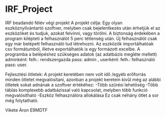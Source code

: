 # IRF_Project
IRF beadandó félév végi projekt
A projekt célja:
Egy olyan eszköznyílvántartó szoftver, melyben csak bejelentkezés után érhetjük el az eszközöket és tudjuk, azokat felvinni, vagy törölni. A biztonság érdekében a program kilépteti a felhasználót 5 perc tétlenség után.
Új felhasználót csak egy már belépett felhasználó tud létrehozni. Az eszközök importálhatóak csv formátumból, illetve exportálhatók is egy formázott excelbe.
A programba a belépéshez szükséges adatok (az adatbázis megléte mellett) adminként: felh.: rendszergazda pass: admin , userként: felh.: felhasználó pass: user.

Fejlesztési ötletek:
A projekt keretében nem volt idő /egyéb erőforrás minden ötletet megvalósítani, azonban a projekt keretein kívűl még az alábbi ötletek sokat adnának a szoftver értékéhez:
-Több szűrési lehetőség
-Több táblás komplexebb adatbázissal való kapcsolat, melyben több funkció megvalósítható
-Eszköz felhasználóra allokálása
Ez csak néhány ötlet a sor még folytatható.

Vikete Áron
E9MDTF

